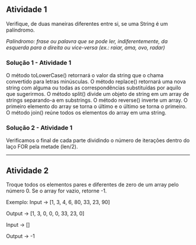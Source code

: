## Atividade 1

Verifique, de duas maneiras diferentes entre si, se uma String é um palíndromo.

_Palíndromo: frase ou palavra que se pode ler, indiferentemente, da esquerda para a direita ou vice-versa (ex.: raiar, ama, ovo, radar)_

### Solução 1 - Atividade 1
O método toLowerCase() retornará o valor da string que o chama convertido para letras minúsculas.
O método replace() retornará uma nova string com alguma ou todas as correspondências substituídas por aquilo que sugerirmos.
O método split() divide um objeto de string em um array de strings separando-a em substrings.
O método reverse() inverte um array. O primeiro elemento do array se torna o último e o último se torna o primeiro.
O método join() reúne todos os elementos do array em uma string.

### Solução 2 - Atividade 1
Verificamos o final de cada parte dividindo o número de iterações dentro do laço FOR pela metade (len/2).


----------------
## Atividade 2

Troque todos os elementos pares e diferentes de zero de um array pelo número 0. Se o array for vazio, retorne -1.

Exemplo:
Input -> [1, 3, 4, 6, 80, 33, 23, 90]

Output -> [1, 3, 0, 0, 0, 33, 23, 0]

Input -> []

Output -> -1
